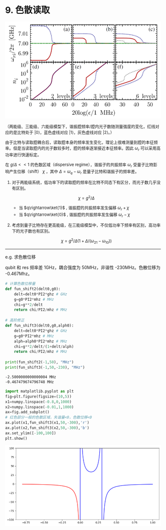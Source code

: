 # 9. 色散读取
<font size=2>

![Alt text](image/dispersive-shift.jpg)

（两能级、三能级、六能级模型下，谐振腔频率/腔内光子数随测量强度的变化，红线对应的是比特处于 |0⟩，蓝色虚线对应 |1⟩，灰色虚线对应 |2⟩。）

由于比特与读取腔耦合后，读取腔本身的频率发生变化，理论上很难测量到腔的本征频率。但是当读取腔内的光子数较多时，腔的频率逐渐接近本征频率。因此 $\omega_r$ 可以采用高功率进行快速标定。

在 $g/\Delta << 1$ 的色散区域（dispersive regime），谐振子的共振频率 $\omega_r$ 受量子比特影响产生位移（shift） $\chi$ ，其中 $\Delta=\omega_q-\omega_r$ 是量子比特和谐振子的频率差。

1. 对于两能级系统，低功率下的读取腔的频率在比特不同态下有区分，而光子数几乎没有区别。

    $$
    \chi=g^2/\Delta
    \tag{9.1}
    $$
    
    * 当 $q\rightarrow\ket{1}$ , 谐振腔的共振频率发生偏移 $\omega_r+\chi$
    * 当 $q\rightarrow\ket{0}$ , 谐振腔的共振频率发生偏移 $\omega_r-\chi$
    
2. 考虑到量子比特存在更高能级，在三能级模型中，不仅低功率下频率有区别，高功率下的光子数也有区别。

    $$
    \chi=g^2/\Delta(1+\Delta/(\omega_{21}-\omega_{10}))
    \tag{9.2}
    $$

</font>

---
e.g. 求色散位移

qubit 和 res 频率差 1GHz，耦合强度为 50MHz，非谐性 -230MHz。色散位移为 -0.467Mhz。

```py
# 计算色散位移量
def fun_shift2(delt0,g0):
    delt=delt0*PI2*ghz # GHz
    g=g0*PI2*mhz # MHz
    chi=g**2/delt
    return chi/PI2/mhz # MHz

# 高阶修正
def fun_shift3(delt0,g0,alph0):
    delt=delt0*PI2*ghz # GHz
    g=g0*PI2*mhz # MHz
    alph=alph0*PI2*mhz # MHz
    chi=g**2/delt/(1+delt/alph)
    return chi/PI2/mhz # MHz

print(fun_shift2(-1,50), "MHz")
print(fun_shift3(-1,50,-230), "MHz")
```
```
-2.5000000000000004 MHz
-0.467479674796748 MHz
```
```py
import matplotlib.pyplot as plt
fig=plt.figure(figsize=(10,5))
x1=numpy.linspace(-0.8,0,1000)
x2=numpy.linspace(-0.01,1,1000)
ax=fig.add_subplot()
# 红色部分一般的色散区域，失谐量<0，色散位移<0
ax.plot(x1,fun_shift3(x1,50,-300),'r')
ax.plot(x2,fun_shift3(x2,50,-300),'b')
ax.set_ylim([-100,100])
plt.show()
```
![Alt text](image/dispersive-region.png)